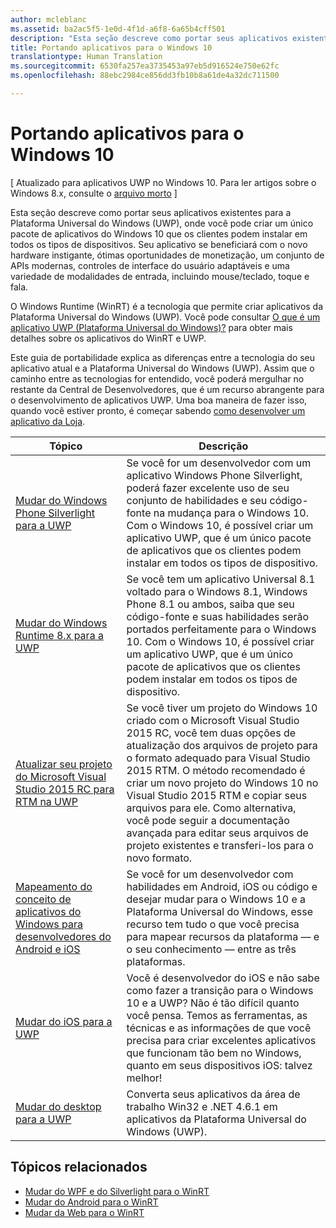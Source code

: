 ```yaml
---
author: mcleblanc
ms.assetid: ba2ac5f5-1e0d-4f1d-a6f8-6a65b4cff501
description: "Esta seção descreve como portar seus aplicativos existentes para a Plataforma Universal do Windows (UWP), onde você pode criar um único pacote de aplicativos do Windows 10 que os clientes podem instalar em todos os tipos de dispositivos. Seu aplicativo se beneficiará com o novo hardware instigante, ótimas oportunidades de monetização, um conjunto de APIs modernas, controles de interface do usuário adaptáveis e uma variedade de modalidades de entrada, incluindo mouse/teclado, toque e fala."
title: Portando aplicativos para o Windows 10
translationtype: Human Translation
ms.sourcegitcommit: 6530fa257ea3735453a97eb5d916524e750e62fc
ms.openlocfilehash: 88ebc2984ce856dd3fb10b8a61de4a32dc711500

---
```


# Portando aplicativos para o Windows 10

\[ Atualizado para aplicativos UWP no Windows 10. Para ler artigos sobre o Windows 8.x, consulte o [arquivo morto](http://go.microsoft.com/fwlink/p/?linkid=619132) \]

Esta seção descreve como portar seus aplicativos existentes para a Plataforma Universal do Windows (UWP), onde você pode criar um único pacote de aplicativos do Windows 10 que os clientes podem instalar em todos os tipos de dispositivos. Seu aplicativo se beneficiará com o novo hardware instigante, ótimas oportunidades de monetização, um conjunto de APIs modernas, controles de interface do usuário adaptáveis e uma variedade de modalidades de entrada, incluindo mouse/teclado, toque e fala.

O Windows Runtime (WinRT) é a tecnologia que permite criar aplicativos da Plataforma Universal do Windows (UWP). Você pode consultar [O que é um aplicativo UWP (Plataforma Universal do Windows)?](https://msdn.microsoft.com/library/windows/apps/dn726767) para obter mais detalhes sobre os aplicativos do WinRT e UWP.

Este guia de portabilidade explica as diferenças entre a tecnologia do seu aplicativo atual e a Plataforma Universal do Windows (UWP). Assim que o caminho entre as tecnologias for entendido, você poderá mergulhar no restante da Central de Desenvolvedores, que é um recurso abrangente para o desenvolvimento de aplicativos UWP. Uma boa maneira de fazer isso, quando você estiver pronto, é começar sabendo [como desenvolver um aplicativo da Loja](https://msdn.microsoft.com/library/windows/apps/dn726537).

| Tópico | Descrição |
|-------|-------------|
| [Mudar do Windows Phone Silverlight para a UWP](wpsl-to-uwp-root.md) | Se você for um desenvolvedor com um aplicativo Windows Phone Silverlight, poderá fazer excelente uso de seu conjunto de habilidades e seu código-fonte na mudança para o Windows 10. Com o Windows 10, é possível criar um aplicativo UWP, que é um único pacote de aplicativos que os clientes podem instalar em todos os tipos de dispositivo. |
| [Mudar do Windows Runtime 8.x para a UWP](w8x-to-uwp-root.md) | Se você tem um aplicativo Universal 8.1 voltado para o Windows 8.1, Windows Phone 8.1 ou ambos, saiba que seu código-fonte e suas habilidades serão portados perfeitamente para o Windows 10. Com o Windows 10, é possível criar um aplicativo UWP, que é um único pacote de aplicativos que os clientes podem instalar em todos os tipos de dispositivo. |
| [Atualizar seu projeto do Microsoft Visual Studio 2015 RC para RTM na UWP](update-your-visual-studio-2015-rc-project-to-rtm.md) | Se você tiver um projeto do Windows 10 criado com o Microsoft Visual Studio 2015 RC, você tem duas opções de atualização dos arquivos de projeto para o formato adequado para Visual Studio 2015 RTM. O método recomendado é criar um novo projeto do Windows 10 no Visual Studio 2015 RTM e copiar seus arquivos para ele. Como alternativa, você pode seguir a documentação avançada para editar seus arquivos de projeto existentes e transferi-los para o novo formato. |
| [Mapeamento do conceito de aplicativos do Windows para desenvolvedores do Android e iOS](android-ios-uwp-map.md) | Se você for um desenvolvedor com habilidades em Android, iOS ou código e desejar mudar para o Windows 10 e a Plataforma Universal do Windows, esse recurso tem tudo o que você precisa para mapear recursos da plataforma — e o seu conhecimento — entre as três plataformas. |
| [Mudar do iOS para a UWP](ios-to-uwp-root.md) | Você é desenvolvedor do iOS e não sabe como fazer a transição para o Windows 10 e a UWP? Não é tão difícil quanto você pensa. Temos as ferramentas, as técnicas e as informações de que você precisa para criar excelentes aplicativos que funcionam tão bem no Windows, quanto em seus dispositivos iOS: talvez melhor! |
| [Mudar do desktop para a UWP](desktop-to-uwp-root.md) | Converta seus aplicativos da área de trabalho Win32 e .NET 4.6.1 em aplicativos da Plataforma Universal do Windows (UWP). |
 
## Tópicos relacionados

* [Mudar do WPF e do Silverlight para o WinRT](https://msdn.microsoft.com/library/windows/apps/dn263237)
* [Mudar do Android para o WinRT](https://msdn.microsoft.com/library/windows/apps/jj945421)
* [Mudar da Web para o WinRT](https://msdn.microsoft.com/library/windows/apps/hh465151)



<!--HONumber=Jun16_HO4-->


